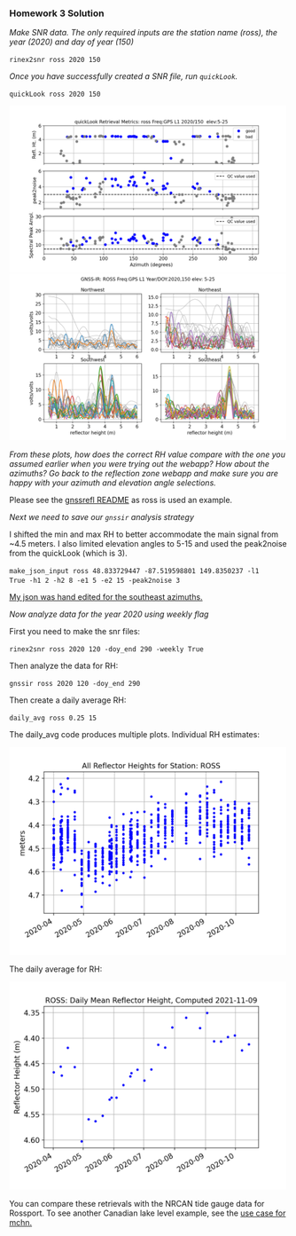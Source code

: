 ### Homework 3 Solution


*Make SNR data. The only required inputs are the station name (ross), the year (2020) and day of year (150)*


<code>rinex2snr ross 2020 150</code> 


*Once you have successfully created a SNR file, run <code>quickLook</code>.*


<code>quickLook ross 2020 150</code> 

<img src=ross_1.png width=500 />

<img src=ross_2.png width=500 />

*From these plots, how does the correct *RH* value compare with the one you assumed earlier when you 
were trying out the webapp?  How about the azimuths?  Go back to the reflection zone webapp and 
make sure you are happy with your azimuth and elevation angle selections.*

Please see the [gnssrefl README](https://github.com/kristinemlarson/gnssrefl) as ross is used an example.

*Next we need to save our <code>gnssir</code> analysis strategy*

I shifted the min and max RH to better accommodate the main signal from ~4.5 meters. I also limited 
elevation angles to 5-15 and used the peak2noise from the quickLook (which is 3).

<code>make_json_input ross 48.833729447 -87.519598801 149.8350237 -l1 True -h1 2 -h2 8 -e1 5 -e2 15 -peak2noise 3</code>


[My json was hand edited for the southeast azimuths.](ross.json)

*Now analyze data for the year 2020 using weekly flag*

First you need to make the snr files:

<code>rinex2snr ross 2020 120 -doy_end 290 -weekly True</code> 

Then analyze the data for RH:

<code>gnssir ross 2020 120 -doy_end 290 </code> 

Then create a daily average RH:

<code>daily_avg ross 0.25 15</code>

The daily_avg code produces multiple plots. Individual RH estimates:

<img src=ross_all.png width=500 />

The daily average for RH:

<img src=ross-dailyavg.png width=500  />

You can compare these retrievals with the NRCAN tide gauge data for Rossport.
To see another Canadian lake level example, see the [use case for mchn.](https://github.com/kristinemlarson/gnssrefl/blob/master/tests/use_cases/use_mchn.md)


